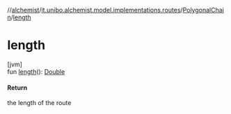 //[alchemist](../../../index.md)/[it.unibo.alchemist.model.implementations.routes](../index.md)/[PolygonalChain](index.md)/[length](length.md)

# length

[jvm]\
fun [length](length.md)(): [Double](https://kotlinlang.org/api/latest/jvm/stdlib/kotlin/-double/index.html)

#### Return

the length of the route
